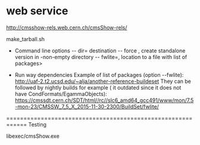 # web service

http://cmsshow-rels.web.cern.ch/cmsShow-rels/

make_tarball.sh

* Command line options
-- dir=<dest>     destination
-- force  , create standalone version in -non-empty directory
-- fwlite=<path>, location to a file with list of packages>


* Run way dependencies
Example of list of packages (option --fwlite): http://uaf-2.t2.ucsd.edu/~alja/another-reference-buildeset
They can be followed by nightly builds for example ( it outdated since it does not have CondFormats/EgammaObjects): https://cmssdt.cern.ch/SDT/html//rc//slc6_amd64_gcc491/www/mon/7.5-mon-23/CMSSW_7_5_X_2015-11-30-2300/BuildSet/fwlite/ 


============================================================
 Testing

libexec/cmsShow.exe <options>



